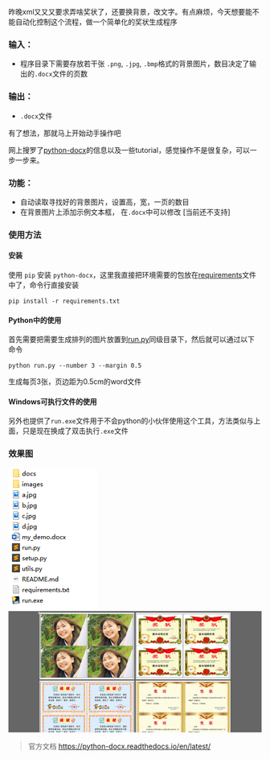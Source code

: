 昨晚xml又又又要求弄啥奖状了，还要换背景，改文字。有点麻烦，今天想要能不能自动化控制这个流程，做一个简单化的奖状生成程序

### 输入：
* 程序目录下需要存放若干张 `.png`, `.jpg`, `.bmp`格式的背景图片，数目决定了输出的`.docx`文件的页数

### 输出：
*  `.docx`文件

有了想法，那就马上开始动手操作吧

网上搜罗了[python-docx](https://python-docx.readthedocs.io/en/latest/)的信息以及一些tutorial，感觉操作不是很复杂，可以一步一步来。

### 功能： 
* 自动读取寻找好的背景图片，设置高，宽，一页的数目
* 在背景图片上添加示例文本框， 在`.docx`中可以修改 [当前还不支持]


### 使用方法
#### 安装
使用 `pip` 安装 `python-docx`，这里我直接把环境需要的包放在[requirements](requirements.txt)文件中了，命令行直接安装

```shell
pip install -r requirements.txt
```

#### Python中的使用
首先需要把需要生成排列的图片放置到[run.py](run.py)同级目录下，然后就可以通过以下命令

```shell
python run.py --number 3 --margin 0.5
```
生成每页3张，页边距为0.5cm的word文件

#### Windows可执行文件的使用
另外也提供了`run.exe`文件用于不会python的小伙伴使用这个工具，方法类似与上面，只是现在换成了双击执行`.exe`文件

### 效果图
![](images/input.png)
![](images/output.png)

> 官方文档 https://python-docx.readthedocs.io/en/latest/
